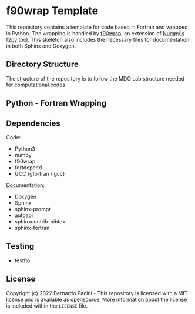 f90wrap Template
================

This repository contains a template for code based in Fortran and wrapped in Python.
The wrapping is handled by [f90wrap](https://github.com/jameskermode/f90wrap), an extension of [Numpy's f2py](https://numpy.org/doc/stable/f2py/) tool.
This skeleton also includes the necessary files for documentation in both Sphinx and Doxygen.

Directory Structure
-------------------

The structure of the repository is to follow the MDO Lab structure needed for computational codes.

Python - Fortran Wrapping
-------------------------

Dependencies
------------

Code:

* Python3
* numpy
* f90wrap
* fortdepend
* GCC (gfortran / gcc)

Documentation:

* Doxygen
* Sphinx
* sphinx-prompt
* autoapi
* sphinxcontrib-bibtex
* sphinx-fortran

Testing
-------

* testflo

License
-------

Copyright (c) 2022 Bernardo Pacini - This repository is licensed with a MIT license and is available as opensource. More information about the license is included within the `LICENSE` file.
